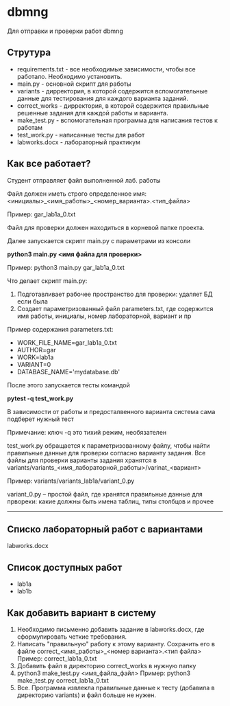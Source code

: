 # dbmng

Для отправки и проверки работ dbmng

## Струтура

- requirements.txt \- все необходимые зависимости, чтобы все работало. Необходимо установить.
- main.py \- основной скрипт для работы
- variants \- дирректория, в которой содержится вспомогательные данные для тестирования для каждого варианта заданий.
- correct_works \- дирректория, в которой содержится правильные решенные задания для каждой работы и варианта.
- make\_test.py \- вспомогательная программа для написания тестов к работам
- test\_work.py \- написанные тесты для работ
- labworks.docx \- лабораторный практикум

## Как все работает?
Студент отправляет файл выполненной лаб. работы

Файл должен иметь строго определенное имя:
  <инициалы>\_<имя\_работы>\_<номер\_варианта>.<тип\_файла>
  
  Пример: gar\_lab1a\_0.txt
  
Файл для проверки должен находиться в корневой папке проекта.

Далее запускается скрипт main.py с параметрами из консоли

**python3 main.py <имя файла для проверки>** 

Пример: python3 main.py gar\_lab1a\_0.txt

Что делает скрипт main.py:
1.	Подготавливает рабочее пространство для проверки: удаляет БД если была
2.	Создает параметризованный файл parameters.txt, где содержится имя работы, инициалы, номер лабораторной, вариант и пр

Пример содержания parameters.txt:
- WORK\_FILE\_NAME=gar\_lab1a\_0.txt
- AUTHOR=gar
- WORK=lab1a
- VARIANT=0
- DATABASE_NAME='mydatabase.db'

После этого запускается тесты командой

  **pytest -q test_work.py**
  
В зависимости от работы и предосталвенного варианта система сама подберет нужный тест

Примечание: ключ -q это тихий режим, необязателен

test_work.py обращается к параметризованному файлу, чтобы найти правильные данные для проверки согласно варианту задания.
Все файлы для проверки варианты задания хранятся в variants/variants\_<имя\_лабораторной\_работы>/varinat\_<вариант>

Пример: variants/variants\_lab1a/variant\_0.py

variant\_0.py – простой файл, где хранятся правильные данные для првореки: какие должны быть имена таблиц, типы столбцов и прочее

--- 

## Списко лабораторный работ с вариантами

labworks.docx 

## Список доступных работ

- lab1a
- lab1b

## Как добавить вариант в систему

1. Необходимо письменно добавить задание в labworks.docx, где сформулировать четкие требования. 
2. Написать "правильную" работу к этому варианту. Сохранить его в файле correct\_<имя\_работы>\_<номер варианта>.<тип файла>
Пример: correct_lab1a_0.txt
4. Добавить файл в директорию correct_works в нужную папку
5. python3 make_test.py <имя_файла_файл>
Пример: python3 make_test.py correct_lab1a_0.txt
6. Все. Программа извлекла правильные данные к тесту (добавила в директорию variants) и файл больше не нужен.

